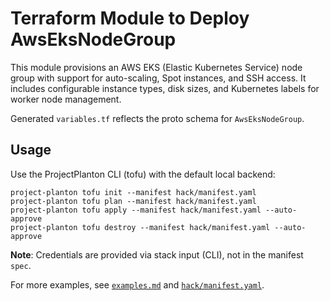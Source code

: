 # Terraform Module to Deploy AwsEksNodeGroup

This module provisions an AWS EKS (Elastic Kubernetes Service) node group with support for auto-scaling, Spot instances, and SSH access.
It includes configurable instance types, disk sizes, and Kubernetes labels for worker node management.

Generated `variables.tf` reflects the proto schema for `AwsEksNodeGroup`.

## Usage

Use the ProjectPlanton CLI (tofu) with the default local backend:

```shell
project-planton tofu init --manifest hack/manifest.yaml
project-planton tofu plan --manifest hack/manifest.yaml
project-planton tofu apply --manifest hack/manifest.yaml --auto-approve
project-planton tofu destroy --manifest hack/manifest.yaml --auto-approve
```

**Note**: Credentials are provided via stack input (CLI), not in the manifest `spec`.

For more examples, see [`examples.md`](./examples.md) and [`hack/manifest.yaml`](../hack/manifest.yaml).

